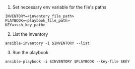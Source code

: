 1. Set necessary env variable for the file's paths
```
INVENTORY=<inventory_file_path>
PLAYBOOK=<playbook_file_path>
KEY=<ssh_key_path>
```
2. List the inventory 
```
ansible-inventory -i $INVENTORY --list
```
3. Run the playbook 
```
ansible-playbook -i $INVENTORY $PLAYBOOK --key-file $KEY
```

